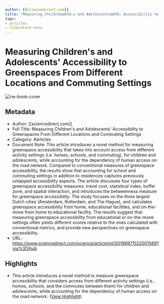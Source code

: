 ```yaml
---
author: [[sciencedirect.com]]
title: "Measuring Children&#39;s and Adolescents&#39; Accessibility to Greenspaces From Different Locations and Commuting Settings"
tags: 
- articles
- literature-note
---
```

# Measuring Children's and Adolescents' Accessibility to Greenspaces From Different Locations and Commuting Settings

![rw-book-cover](https://ars.els-cdn.com/content/image/1-s2.0-S0198971522X00094-cov150h.gif)

## Metadata
- Author: [[sciencedirect.com]]
- Full Title: Measuring Children's and Adolescents' Accessibility to Greenspaces From Different Locations and Commuting Settings
- Category: #articles
- Document Note: This article introduces a novel method for measuring greenspace accessibility that takes into account access from different activity settings (i.e. homes, schools, and commuting), for children and adolescents, while accounting for the dependency of human access on the road network. Compared to conventional measures of greenspace accessibility, the results show that accounting for school and commuting settings in addition to residences captures previously untapped accessibility aspects. The article discusses four types of greenspace accessibility measures: travel cost, statistical index, buffer zone, and spatial interaction, and introduces the betweenness measure for greenspace accessibility. The study focuses on the three largest Dutch cities (Amsterdam, Rotterdam, and The Hague), and calculates greenspace accessibility from home, educational facilities, and on-the-move from home to educational facility. The results suggest that measuring greenspace accessibility from educational or on-the-move settings often yields different scores relative to the ones calculated with conventional metrics, and provide new perspectives on greenspace accessibility.
- URL: https://www.sciencedirect.com/science/article/pii/S0198971522001569?via%3Dihub

## Highlights
- This article introduces a novel method to measure greenspace accessibility that considers access from different activity settings (i.e., homes, schools, and the commutes between them) for children and adolescents, while accounting for the dependency of human access on the road network. ([View Highlight](https://read.readwise.io/read/01gvxt3gexbs2ra6rrhgxz3d0k))
